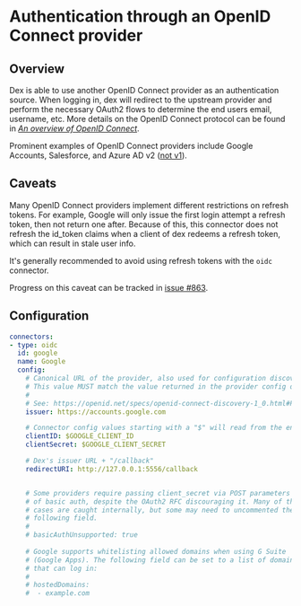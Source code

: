 # Authentication through an OpenID Connect provider

## Overview

Dex is able to use another OpenID Connect provider as an authentication source. When logging in, dex will redirect to the upstream provider and perform the necessary OAuth2 flows to determine the end users email, username, etc. More details on the OpenID Connect protocol can be found in [_An overview of OpenID Connect_][oidc-doc].

Prominent examples of OpenID Connect providers include Google Accounts, Salesforce, and Azure AD v2 ([not v1][azure-ad-v1]).

## Caveats

Many OpenID Connect providers implement different restrictions on refresh tokens. For example, Google will only issue the first login attempt a refresh token, then not return one after. Because of this, this connector does not refresh the id_token claims when a client of dex redeems a refresh token, which can result in stale user info.

It's generally recommended to avoid using refresh tokens with the `oidc` connector.

Progress on this caveat can be tracked in [issue #863][google-refreshing].

## Configuration

```yaml
connectors:
- type: oidc
  id: google
  name: Google
  config:
    # Canonical URL of the provider, also used for configuration discovery.
    # This value MUST match the value returned in the provider config discovery.
    #
    # See: https://openid.net/specs/openid-connect-discovery-1_0.html#ProviderConfig
    issuer: https://accounts.google.com

    # Connector config values starting with a "$" will read from the environment.
    clientID: $GOOGLE_CLIENT_ID
    clientSecret: $GOOGLE_CLIENT_SECRET

    # Dex's issuer URL + "/callback"
    redirectURI: http://127.0.0.1:5556/callback


    # Some providers require passing client_secret via POST parameters instead
    # of basic auth, despite the OAuth2 RFC discouraging it. Many of these
    # cases are caught internally, but some may need to uncommented the
    # following field.
    #
    # basicAuthUnsupported: true
    
    # Google supports whitelisting allowed domains when using G Suite
    # (Google Apps). The following field can be set to a list of domains
    # that can log in:
    #
    # hostedDomains:
    #  - example.com
```

[oidc-doc]: openid-connect.md
[google-refreshing]: https://github.com/liquidlabs-co/dex/issues/863
[azure-ad-v1]: https://github.com/coreos/go-oidc/issues/133
